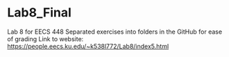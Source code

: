 # Lab8_Final
Lab 8 for EECS 448
Separated exercises into folders in the GitHub for ease of grading
Link to website: https://people.eecs.ku.edu/~k538l772/Lab8/index5.html
